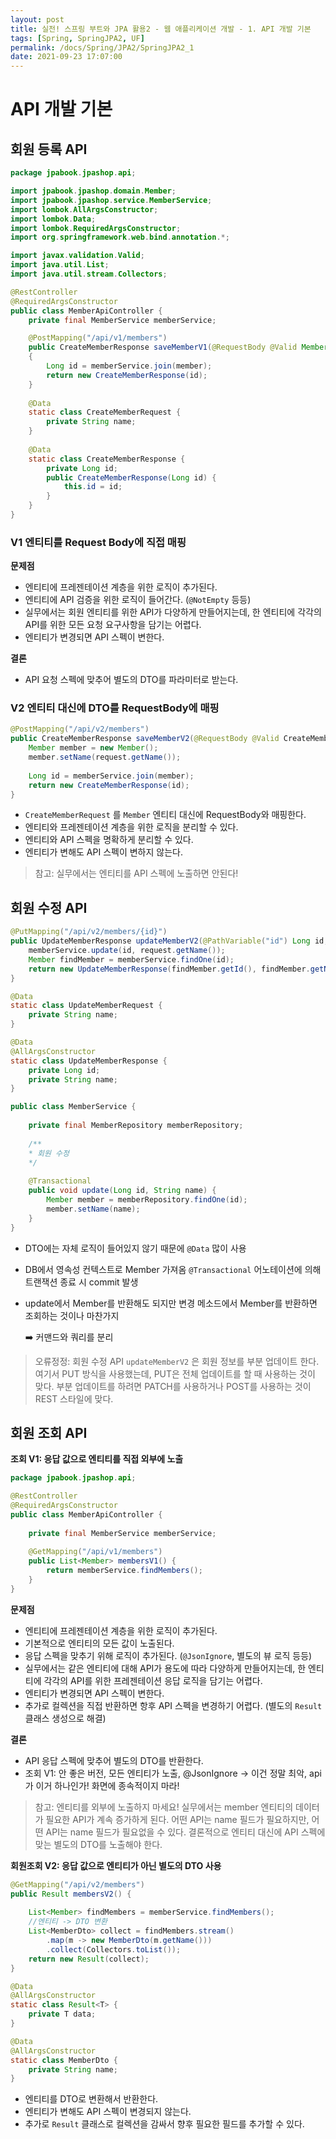 ```yaml
---
layout: post
title: 실전! 스프링 부트와 JPA 활용2 - 웹 애플리케이션 개발 - 1. API 개발 기본
tags: [Spring, SpringJPA2, UF]
permalink: /docs/Spring/JPA2/SpringJPA2_1
date: 2021-09-23 17:07:00
---
```

# API 개발 기본

## 회원 등록 API

```java
package jpabook.jpashop.api;

import jpabook.jpashop.domain.Member;
import jpabook.jpashop.service.MemberService;
import lombok.AllArgsConstructor;
import lombok.Data;
import lombok.RequiredArgsConstructor;
import org.springframework.web.bind.annotation.*;

import javax.validation.Valid;
import java.util.List;
import java.util.stream.Collectors;

@RestController
@RequiredArgsConstructor
public class MemberApiController {
    private final MemberService memberService;

    @PostMapping("/api/v1/members")
    public CreateMemberResponse saveMemberV1(@RequestBody @Valid Member member)
    {
        Long id = memberService.join(member);
        return new CreateMemberResponse(id);
    }
    
    @Data
    static class CreateMemberRequest {
        private String name;
    }
    
    @Data
    static class CreateMemberResponse {
        private Long id;
        public CreateMemberResponse(Long id) {
            this.id = id;
        }
    }
}
```

### V1 엔티티를 Request Body에 직접 매핑

**문제점**

- 엔티티에 프레젠테이션 계층을 위한 로직이 추가된다.
- 엔티티에 API 검증을 위한 로직이 들어간다. (`@NotEmpty` 등등)
- 실무에서는 회원 엔티티를 위한 API가 다양하게 만들어지는데, 한 엔티티에 각각의 API를 위한 모든 요청 요구사항을 담기는 어렵다.
- 엔티티가 변경되면 API 스펙이 변한다.

**결론**

- API 요청 스펙에 맞추어 별도의 DTO를 파라미터로 받는다.

### V2 엔티티 대신에 DTO를 RequestBody에 매핑

```java
@PostMapping("/api/v2/members")
public CreateMemberResponse saveMemberV2(@RequestBody @Valid CreateMemberRequest request) {
    Member member = new Member();
    member.setName(request.getName());
    
    Long id = memberService.join(member);
    return new CreateMemberResponse(id);
}
```

- `CreateMemberRequest` 를 `Member` 엔티티 대신에 RequestBody와 매핑한다.
- 엔티티와 프레젠테이션 계층을 위한 로직을 분리할 수 있다.
- 엔티티와 API 스펙을 명확하게 분리할 수 있다.
- 엔티티가 변해도 API 스펙이 변하지 않는다.

> 참고: 실무에서는 엔티티를 API 스펙에 노출하면 안된다!

## 회원 수정 API

```java
@PutMapping("/api/v2/members/{id}")
public UpdateMemberResponse updateMemberV2(@PathVariable("id") Long id, @RequestBody @Valid UpdateMemberRequest request) {
    memberService.update(id, request.getName());
    Member findMember = memberService.findOne(id);
    return new UpdateMemberResponse(findMember.getId(), findMember.getName());
}

@Data
static class UpdateMemberRequest {
    private String name;
}

@Data
@AllArgsConstructor
static class UpdateMemberResponse {
    private Long id;
    private String name;
}
```

```java
public class MemberService {
    
    private final MemberRepository memberRepository;
    
    /**
	* 회원 수정
	*/
    
    @Transactional
    public void update(Long id, String name) {
        Member member = memberRepository.findOne(id);
        member.setName(name);
    }
}
```

* DTO에는 자체 로직이 들어있지 않기 때문에 `@Data` 많이 사용

- DB에서 영속성 컨텍스트로 Member 가져옴
  `@Transactional` 어노테이션에 의해 트랜잭션 종료 시 commit 발생

- update에서 Member를 반환해도 되지만 변경 메소드에서 Member를 반환하면 조회하는 것이나 마찬가지

  :arrow_right: 커맨드와 쿼리를 분리

> 오류정정: 회원 수정 API `updateMemberV2` 은 회원 정보를 부분 업데이트 한다. 여기서 PUT 방식을 사용했는데, PUT은 전체 업데이트를 할 때 사용하는 것이 맞다. 부분 업데이트를 하려면 PATCH를 사용하거나 POST를 사용하는 것이 REST 스타일에 맞다.

## 회원 조회 API

**조회 V1: 응답 값으로 엔티티를 직접 외부에 노출**

```java
package jpabook.jpashop.api;

@RestController
@RequiredArgsConstructor
public class MemberApiController {
    
    private final MemberService memberService;
    
    @GetMapping("/api/v1/members")
    public List<Member> membersV1() {
        return memberService.findMembers();
    }
}
```

**문제점**

* 엔티티에 프레젠테이션 계층을 위한 로직이 추가된다.
* 기본적으로 엔티티의 모든 값이 노출된다.
* 응답 스펙을 맞추기 위해 로직이 추가된다. (`@JsonIgnore`, 별도의 뷰 로직 등등)
* 실무에서는 같은 엔티티에 대해 API가 용도에 따라 다양하게 만들어지는데, 한 엔티티에 각각의 API를 위한 프레젠테이션 응답 로직을 담기는 어렵다.
* 엔티티가 변경되면 API 스펙이 변한다.
* 추가로 컬렉션을 직접 반환하면 항후 API 스펙을 변경하기 어렵다. (별도의 `Result` 클래스 생성으로 해결)

**결론**

* API 응답 스펙에 맞추어 별도의 DTO를 반환한다.
* 조회 V1: 안 좋은 버전, 모든 엔티티가 노출, @JsonIgnore -> 이건 정말 최악, api가 이거 하나인가! 화면에 종속적이지 마라!

> 참고: 엔티티를 외부에 노출하지 마세요!
> 실무에서는 member 엔티티의 데이터가 필요한 API가 계속 증가하게 된다. 어떤 API는 name 필드가 필요하지만, 어떤 API는 name 필드가 필요없을 수 있다. 결론적으로 엔티티 대신에 API 스펙에 맞는 별도의 DTO를 노출해야 한다. 

**회원조회 V2: 응답 값으로 엔티티가 아닌 별도의 DTO 사용**

```java
@GetMapping("/api/v2/members")
public Result membersV2() {
    
    List<Member> findMembers = memberService.findMembers();
    //엔티티 -> DTO 변환
    List<MemberDto> collect = findMembers.stream()
        .map(m -> new MemberDto(m.getName()))
        .collect(Collectors.toList());
    return new Result(collect);
}

@Data
@AllArgsConstructor
static class Result<T> {
    private T data;
}

@Data
@AllArgsConstructor
static class MemberDto {
    private String name;
}
```

* 엔티티를 DTO로 변환해서 반환한다.
* 엔티티가 변해도 API 스펙이 변경되지 않는다.
* 추가로 `Result` 클래스로 컬렉션을 감싸서 향후 필요한 필드를 추가할 수 있다.